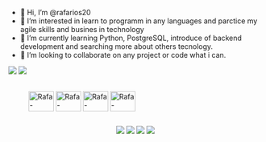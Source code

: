 - 👋 Hi, I’m @rafarios20
- 👀 I’m interested in learn to programm in any languages and parctice my agile skills and busines in technology
- 🌱 I’m currently learning Python, PostgreSQL, introduce of backend development and searching more about others tecnology.
- 💞️ I’m looking to collaborate on any project or code what i can.

<div>
  <a href="https://github.com/rafarios20"></a>
  <img heidht="180em" src="https://github-readme-stats.vercel.app/api?username=rafarios20&show_icons=true)(https://github.com/rafarios20/github-readme-stats">
  <img heidht="180em" src="https://github-readme-stats.vercel.app/api/top-langs/?username=rafarios20&show_icons=true)(https://github.com/rafarios20/github-readme-stats">
</div>
<div style="displa inline: block"><br>
  <figure>
    <img align="center" alt="Rafa-Python" title="Python" height="40" width="50" src="https://cdn.jsdelivr.net/gh/devicons/devicon/icons/python/python-original.svg"/>
    <img align="center" alt="Rafa-Postgresql" title="PostgreSQL" height="40" width="50" src="https://cdn.jsdelivr.net/gh/devicons/devicon/icons/postgresql/postgresql-original.svg" />
    <img align="center" alt="Rafa-Pandas" title="Pandas" height="40" width="50" src="https://cdn.jsdelivr.net/gh/devicons/devicon/icons/pandas/pandas-original.svg" />
    <img align="center" alt="Rafa-Django" title="Django" height="40" width="50" src="https://cdn.jsdelivr.net/gh/devicons/devicon/icons/django/django-plain.svg" />
  </figure>
</div>

##

<div>
<p style="text-align:center;">
<a href="mailto:rafaelsrios12@gmail.com"><img text-align:"center" heidht="180em" src="https://img.shields.io/badge/Gmail-D14836?style=for-the-badge&logo=gmail&logoColor=white" target="_blank"></a>
<a href="https://www.instagram.com/rafarios20" target="_blank"><img heidht="180em" src="https://img.shields.io/badge/Instagram-E4405F?style=for-the-badge&logo=instagram&logoColor=white" target="_blank"></a>
<a href="https://www.linkedin.com/in/rafaelrios20" target="_blank"><img heidht="180em" src="https://img.shields.io/badge/LinkedIn-0077B5?style=for-the-badge&logo=linkedin&logoColor=white" target="_blank"></a>
<a href="https://open.spotify.com/user/22lp3ddoecr5i34sh4qud7jmi?si=d0742439329741a6" target="_blank"><img heidht="180em" src="https://img.shields.io/badge/Spotify-1ED760?&style=for-the-badge&logo=spotify&logoColor=white" target="_blank"></a></p>
</div>
